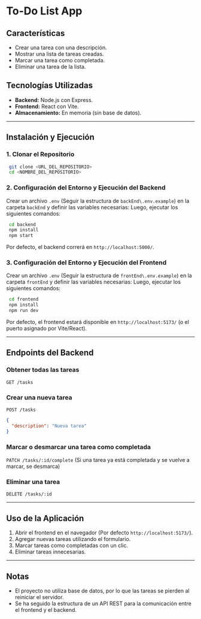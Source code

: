 # To-Do List App

## Características

- Crear una tarea con una descripción.
- Mostrar una lista de tareas creadas.
- Marcar una tarea como completada.
- Eliminar una tarea de la lista.

## Tecnologías Utilizadas

- **Backend:** Node.js con Express.
- **Frontend:** React con Vite.
- **Almacenamiento:** En memoria (sin base de datos).

---

## Instalación y Ejecución

### 1. Clonar el Repositorio

```sh
 git clone <URL_DEL_REPOSITORIO>
 cd <NOMBRE_DEL_REPOSITORIO>
```

### 2. Configuración del Entorno y Ejecución del Backend

Crear un archivo `.env` (Seguir la estructura de `backEnd\.env.example`) en la carpeta `backEnd` y definir las variables necesarias:
Luego, ejecutar los siguientes comandos:

```sh
 cd backend
 npm install
 npm start
```

Por defecto, el backend correrá en `http://localhost:5000/`.

### 3. Configuración del Entorno y Ejecución del Frontend

Crear un archivo `.env` (Seguir la estructura de `frontEnd\.env.example`) en la carpeta `frontEnd` y definir las variables necesarias:
Luego, ejecutar los siguientes comandos:

```sh
 cd frontend
 npm install
 npm run dev
```

Por defecto, el frontend estará disponible en `http://localhost:5173/` (o el puerto asignado por Vite/React).

---

## Endpoints del Backend

### **Obtener todas las tareas**

`GET /tasks`

### **Crear una nueva tarea**

`POST /tasks`

```json
{
  "description": "Nueva tarea"
}
```

### **Marcar o desmarcar una tarea como completada**

`PATCH /tasks/:id/complete` (Si una tarea ya está completada y se vuelve a marcar, se desmarca)

### **Eliminar una tarea**

`DELETE /tasks/:id`

---

## Uso de la Aplicación

1. Abrir el frontend en el navegador (Por defecto `http://localhost:5173/`).
2. Agregar nuevas tareas utilizando el formulario.
3. Marcar tareas como completadas con un clic.
4. Eliminar tareas innecesarias.

---

## Notas

- El proyecto no utiliza base de datos, por lo que las tareas se pierden al reiniciar el servidor.
- Se ha seguido la estructura de un API REST para la comunicación entre el frontend y el backend.
